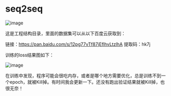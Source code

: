 # seq2seq


![image](https://github.com/liAoI/RNN-pytorch--/blob/master/images_result/2019-09-07%2009-17-24seq2seq.png)

这是工程结构目录，里面的数据集可以从以下百度云获取到：

链接：https://pan.baidu.com/s/12pg77vTf87jEflhvLtzlhA 
提取码：hk7j 

训练的loss结果图如下：

![image](https://github.com/liAoI/RNN-pytorch--/blob/master/images_result/seq2seqforloss.png)

在训练中发现，程序可能会很吃内存，或者是哪个地方需要优化，总是训练不到一个epoch，就被Kill掉。有时间我会更新一下。还没有跑出验证结果就被Kill掉，也很无奈！
